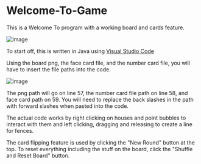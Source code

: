 # Welcome-To-Game

This is a Welcome To program with a working board and cards feature. 

![image](https://github.com/user-attachments/assets/61b5980f-8c7c-45a8-84ec-cf299e5f64d2)

To start off, this is written in Java using [Visual Studio Code](https://code.visualstudio.com/download)

Using the board png, the face card file, and the number card file, you will have to insert the file paths into the code. 

![image](https://github.com/user-attachments/assets/5023770a-57b6-476f-a018-0b2b2b004ba4)

The png path will go on line 57, the number card file path on line 58, and face card path on 59. You will need to replace the back slashes in the path with forward slashes when pasted into the code.

The actual code works by right clicking on houses and point bubbles to interact with them and left clicking, dragging and releasing to create a line for fences. 

The card flipping feature is used by clicking the "New Round" button at the top. To reset everything including the stuff on the board, click the "Shuffle and Reset Board" button. 

